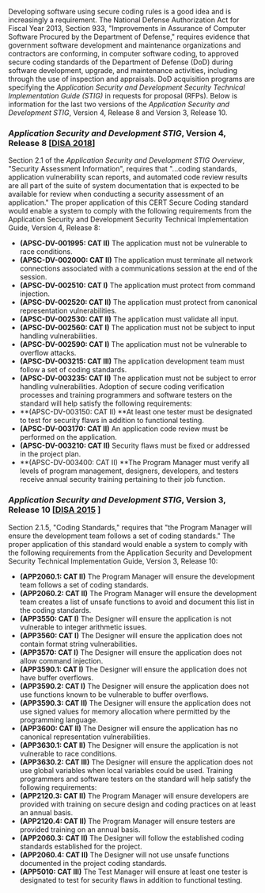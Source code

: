 Developing software using secure coding rules is a good idea and is increasingly a requirement. The National Defense Authorization Act for Fiscal Year 2013, Section 933, "Improvements in Assurance of Computer Software Procured by the Department of Defense," requires evidence that government software development and maintenance organizations and contractors are conforming, in computer software coding, to approved secure coding standards of the Department of Defense (DoD) during software development, upgrade, and maintenance activities, including through the use of inspection and appraisals.
DoD acquisition programs are specifying the *Application Security and Development Security Technical Implementation Guide (STIG)* in requests for proposal (RFPs). Below is information for the last two versions of the *Application Security and Development STIG*, Version 4, Release 8 and Version 3, Release 10.
### *Application Security and Development STIG*, Version 4, Release 8 \[[DISA 2018](AA.-Bibliography_87152170.html#AA.Bibliography-DISA2018)\]
Section 2.1 of the *Application Security and Development STIG Overview*, "Security Assessment Information", requires that "...coding standards, application vulnerability scan reports, and automated code review results are all part of the suite of system documentation that is expected to be available for review when conducting a security assessment of an application."
The proper application of this CERT Secure Coding standard would enable a system to comply with the following requirements from the Application Security and Development Security Technical Implementation Guide, Version 4, Release 8:
-   **(APSC-DV-001995: CAT II)** The application must not be vulnerable to race conditions.
-   **(APSC-DV-002000: CAT II)** The application must terminate all network connections associated with a communications session at the end of the session.
-   **(APSC-DV-002510: CAT I)** The application must protect from command injection.
-   **(APSC-DV-002520: CAT II)** The application must protect from canonical representation vulnerabilities.
-   **(APSC-DV-002530: CAT II)** The application must validate all input.
-   **(APSC-DV-002560: CAT I)** The application must not be subject to input handling vulnerabilities.
-   **(APSC-DV-002590: CAT I)** The application must not be vulnerable to overflow attacks.
-   **(APSC-DV-003215: CAT III)** The application development team must follow a set of coding standards.
-   **(APSC-DV-003235: CAT II)** The application must not be subject to error handling vulnerabilities.
Adoption of secure coding verification processes and training programmers and software testers on the standard will help satisfy the following requirements:
-   **(APSC-DV-003150: CAT II) **At least one tester must be designated to test for security flaws in addition to functional testing.
-   **(APSC-DV-003170: CAT II)** An application code review must be performed on the application.
-   **(APSC-DV-003210: CAT II)** Security flaws must be fixed or addressed in the project plan.
-   **(APSC-DV-003400: CAT II) **The Program Manager must verify all levels of program management, designers, developers, and testers receive annual security training pertaining to their job function.
### *Application Security and Development STIG*, Version 3, Release 10 \[[DISA 2015](AA.-Bibliography_87152170.html#AA.Bibliography-DISA2015) \]
Section 2.1.5, "Coding Standards," requires that "the Program Manager will ensure the development team follows a set of coding standards."
The proper application of this standard would enable a system to comply with the following requirements from the Application Security and Development Security Technical Implementation Guide, Version 3, Release 10:
-   **(APP2060.1: CAT II)** The Program Manager will ensure the development team follows a set of coding standards.
-   **(APP2060.2: CAT II)** The Program Manager will ensure the development team creates a list of unsafe functions to avoid and document this list in the coding standards.
-   **(APP3550: CAT I)** The Designer will ensure the application is not vulnerable to integer arithmetic issues.
-   **(APP3560: CAT I)** The Designer will ensure the application does not contain format string vulnerabilities.
-   **(APP3570: CAT I)** The Designer will ensure the application does not allow command injection.
-   **(APP3590.1: CAT I)** The Designer will ensure the application does not have buffer overflows.
-   **(APP3590.2: CAT I)** The Designer will ensure the application does not use functions known to be vulnerable to buffer overflows.
-   **(APP3590.3: CAT II)** The Designer will ensure the application does not use signed values for memory allocation where permitted by the programming language.
-   **(APP3600: CAT II)** The Designer will ensure the application has no canonical representation vulnerabilities.
-   **(APP3630.1: CAT II)** The Designer will ensure the application is not vulnerable to race conditions.
-   **(APP3630.2: CAT III)** The Designer will ensure the application does not use global variables when local variables could be used.
Training programmers and software testers on the standard will help satisfy the following requirements:
-   **(APP2120.3: CAT II)** The Program Manager will ensure developers are provided with training on secure design and coding practices on at least an annual basis.
-   **(APP2120.4: CAT II)** The Program Manager will ensure testers are provided training on an annual basis.
-   **(APP2060.3: CAT II)** The Designer will follow the established coding standards established for the project.
-   **(APP2060.4: CAT II)** The Designer will not use unsafe functions documented in the project coding standards.
-   **(APP5010: CAT III)** The Test Manager will ensure at least one tester is designated to test for security flaws in addition to functional testing.
